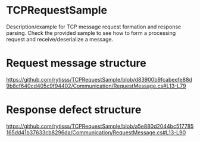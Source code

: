 # TCPRequestSample
Description/example for TCP message request formation and response parsing. Check the provided sample to see how to form a processing request and receive/deserialize a message.

# Request message structure  
https://github.com/rytisss/TCPRequestSample/blob/d83900b9fcabeefe88d9b8cf640cd405c9f94402/Communication/RequestMessage.cs#L13-L79

# Response defect structure  
https://github.com/rytisss/TCPRequestSample/blob/a5e880d2044bc517785165dd41b37633cb8296da/Communication/RequestMessage.cs#L13-L90
